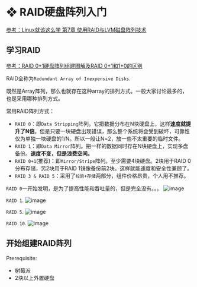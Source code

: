 #  ❖ RAID硬盘阵列入门

[参考：Linux就该这么学 第7章 使用RAID与LVM磁盘阵列技术](https://www.linuxprobe.com/chapter-07.html)

## 学习RAID

[参考：RAID 0+1硬盘阵列组建图解及RAID 0+1和1+0的区别](https://blog.csdn.net/trassion/article/details/45503391)

RAID全称为`Redundant Array of Inexpensive Disks`.

既然是Array阵列，那么也就存在这种array的排列方式。一般大家讨论最多的，也是采用哪种排列方式。

常用RAID阵列方式：
- `RAID 0`：即`Data Stripping`阵列。它把数据分布在N块硬盘上，这样**速度就提升了N倍**。但是只要一块硬盘出现错误，那么整个系统将会受到破坏，可靠性仅为单独一块硬盘的1/N。所以一般让N=2，放一些不太重要的临时文件。
- `RAID 1`：即`Data Mirror`阵列。把一样的数据同时存在N块硬盘上，实现多盘备份。**速度不变，但是浪费空间。**
- `RAID 0+1`(推荐)：即`Mirror/Stripe`阵列。至少需要4块硬盘。2块用于RAID 0分布存储，另2块用于RAID 1镜像备份前2块。这样就能速度和安全性兼顾了。
- `RAID 3 & RAID 5`：采用了`校验+存储`两部分，组件价格昂贵，个人用不推荐。


`RAID 0`一开始发明，是为了提高性能和吞吐量的，但是完全没有。。。
![image](https://user-images.githubusercontent.com/14041622/49707747-b0a16b80-fc67-11e8-9a8c-c53c4fd0ff8e.png)

`RAID 1`.
![image](https://user-images.githubusercontent.com/14041622/49707755-b72fe300-fc67-11e8-8e0d-49e0382ca3cd.png)

`RAID 5`.
![image](https://user-images.githubusercontent.com/14041622/49707759-bd25c400-fc67-11e8-9493-6e42ca573826.png)

`RAID 10`.
![image](https://user-images.githubusercontent.com/14041622/49707764-c3b43b80-fc67-11e8-9cd5-62a5867db51b.png)



## 开始组建RAID阵列

Prerequisite:
- 树莓派
- 2块以上外置硬盘


